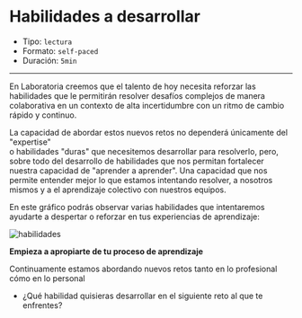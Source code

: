 # Habilidades a desarrollar

* Tipo: `lectura`
* Formato: `self-paced`
* Duración: `5min`

***

En Laboratoria creemos que el talento de hoy necesita reforzar las
habilidades que le permitirán resolver desafíos complejos de manera
colaborativa en un contexto de alta incertidumbre con un ritmo de
cambio rápido y continuo.

La capacidad de abordar estos nuevos retos no dependerá únicamente del "expertise"  
o habilidades "duras" que necesitemos desarrollar para resolverlo, pero, sobre
todo del desarrollo de habilidades que nos permitan fortalecer nuestra capacidad
de "aprender a aprender". Una capacidad que nos permite entender mejor lo que
estamos intentando resolver, a nosotros mismos y a el aprendizaje colectivo
con nuestros equipos.  

En este gráfico podrás observar varias habilidades que intentaremos ayudarte
a despertar o reforzar en tus experiencias de aprendizaje:

![habilidades](https://user-images.githubusercontent.com/42012372/81232054-d1373780-8fb9-11ea-9f09-71a5b1efe90f.png)

**Empieza a apropiarte de tu proceso de aprendizaje**

Continuamente estamos abordando nuevos retos tanto en lo profesional cómo en
lo personal
- ¿Qué habilidad quisieras desarrollar en el siguiente reto al que te enfrentes?
